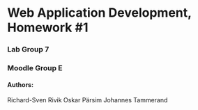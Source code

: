 # Web Application Development, Homework #1
### Lab Group 7
### Moodle Group E
#### Authors:
Richard-Sven Rivik
Oskar Pärsim 
Johannes Tammerand
